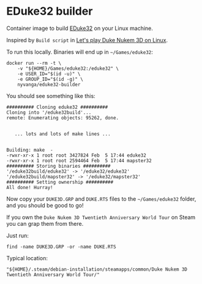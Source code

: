 # EDuke32 builder

Container image to build [EDuke32](https://www.eduke32.com/) on your Linux machine.

Inspired by `Build script` in [Let's play Duke Nukem 3D on Linux](https://www.seniorlinuxadmin.co.uk/eduke32.html#build-script).

To run this locally. Binaries will end up in `~/Games/eduke32`:
```
docker run --rm -t \
	-v "${HOME}/Games/eduke32:/eduke32" \
	-e USER_ID="$(id -u)" \
	-e GROUP_ID="$(id -g)" \
	nyvanga/eduke32-builder
```

You should see something like this:
```
########## Cloning eduke32 ##########
Cloning into '/eduke32build'...
remote: Enumerating objects: 95262, done.


   ... lots and lots of make lines ...


Building: make  -
-rwxr-xr-x 1 root root 3427824 Feb  5 17:44 eduke32
-rwxr-xr-x 1 root root 2594464 Feb  5 17:44 mapster32
########## Storing binaries ##########
'/eduke32build/eduke32' -> '/eduke32/eduke32'
'/eduke32build/mapster32' -> '/eduke32/mapster32'
########## Setting ownership ##########
All done! Hurray!
```

Now copy your `DUKE3D.GRP` and `DUKE.RTS` files to the `~/Games/eduke32` folder, and you should be good to go! 

If you own the `Duke Nukem 3D Twentieth Anniversary World Tour` on Steam you can grap them from there.

Just run:
```
find -name DUKE3D.GRP -or -name DUKE.RTS
```

Typical location:
```
"${HOME}/.steam/debian-installation/steamapps/common/Duke Nukem 3D Twentieth Anniversary World Tour/"
```
